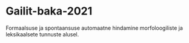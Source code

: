 # Gailit-baka-2021
Formaalsuse ja spontaansuse automaatne hindamine morfoloogiliste ja leksikaalsete tunnuste alusel.

